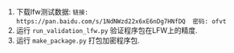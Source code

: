 
1. 下载lfw测试数据: ``链接: https://pan.baidu.com/s/1NdNWzd22x6xE6nDg7HNfDQ  密码: ofvt``
2. 运行 ``run_validation_lfw.py`` 验证程序包在LFW上的精度.
3. 运行 ``make_package.py`` 打包加密程序包.
